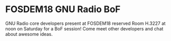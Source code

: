 
# FOSDEM18 GNU Radio BoF

GNU Radio core developers present at FOSDEM18 reserved Room H.3227 at noon on Saturday for a BoF session! Come meet other developers and chat about awesome ideas.
